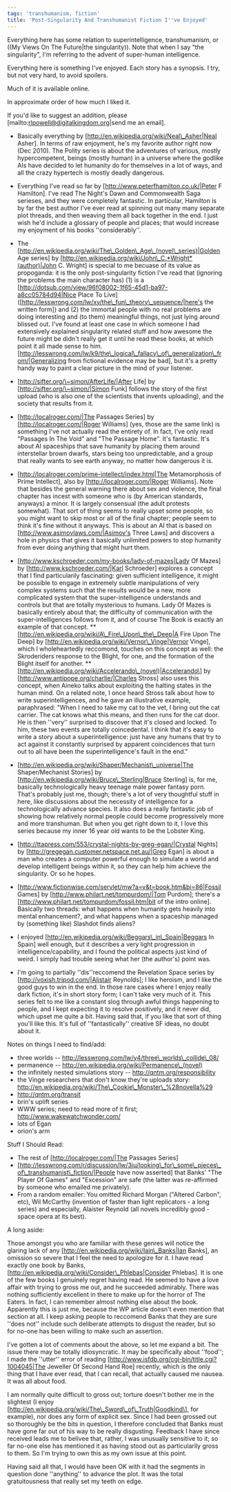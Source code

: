 ```yaml
---
tags: 'transhumanism, fiction'
title: 'Post-Singularity And Transhumanist Fiction I''ve Enjoyed'
---
```


Everything here has some relation to superintelligence, transhumanism,
or ((My Views On The Future|the singularity)). Note that when I say "the
singularity", I'm referring to the advent of super-human intelligence.

Everything here is something I've enjoyed. Each story has a synopsis. I
try, but not very hard, to avoid spoilers.

Much of it is available online.

In approximate order of how much I liked it.

If you'd like to suggest an addition, please
\[mailto:rlpowell@digitalkingdom.org|send me an email\].

-   Basically everything by
    \[http://en.wikipedia.org/wiki/Neal\_Asher|Neal Asher\]. In terms of
    raw enjoyment, he's my favorite author right now (Dec 2010). The
    Polity series is about the adventures of various, mostly
    hypercompetent, beings (mostly human) in a universe where the
    godlike AIs have decided to let humanity do for themselves in a lot
    of ways, and all the crazy hypertech is mostly deadly dangerous.
-   Everything I've read so far by
    \[http://www.peterfhamilton.co.uk/|Peter F Hamilton\]. I've read The
    Night's Dawn and Commonwealth Saga serieses, and they were
    completely fantastic. In particular, Hamilton is by far the best
    author I've ever read at spinning out many many separate plot
    threads, and then weaving them all back together in the end. I just
    wish he'd include a glossary of people and places; that would
    increase my enjoyment of his books ''considerably''.
-   The
    \[http://en.wikipedia.org/wiki/The\_Golden\_Age\_(novel\_series)|Golden
    Age series\] by
    \[http://en.wikipedia.org/wiki/John\_C.*Wright*(author)|John C.
    Wright\] is special to me becuase of its value as propoganda: it is
    the only post-singularity fiction I've read that (ignoring the
    problems the main character has) (1) is a
    \[http://dotsub.com/view/96f08002-1f65-45d1-ba97-a8cc05784d94|Nice
    Place To Live\]
    (\[http://lesswrong.com/lw/xy/the\_fun\_theory\_sequence/|here's the
    written form\]) and (2) the immortal people with no real problems
    are doing interesting and (to them) meaningful things, not just
    lying around blissed out. I've found at least one case in which
    someone I had extensively explained singularity related stuff and
    how awesome the future might be didn't really get it until he read
    these books, at which point it all made sense to him.
    \[http://lesswrong.com/lw/k9/the\_logical\_fallacy\_of\_generalization\_from/|Generalizing
    from fictional evidence may be bad\], but it's a pretty handy way to
    paint a clear picture in the mind of your listener.
-   \[http://sifter.org/\~simon/AfterLife/|After Life\] by
    \[http://sifter.org/\~simon/|Simon Funk\] follows the story of the
    first upload (who is also one of the scientists that invents
    uploading), and the society that results from it.
-   \[http://localroger.com/|The Passages Series\] by
    \[http://localroger.com/|Roger Williams\] (yes, those are the
    same link) is something I've not actually read the entirety of. In
    fact, I've only read "Passages In The Void" and "The Passage Home".
    It's fantastic. It's about AI spaceships that save humanity by
    placing them around interstellar brown dwarfs, stars being too
    unpredictable, and a group that really wants to see earth anyway, no
    matter how dangerous it is.
-   \[http://localroger.com/prime-intellect/index.html|The Metamorphosis
    of Prime Intellect\], also by
    \[http://localroger.com/|Roger Williams\]. Note that besides the
    general warning there about sex and violence, the final chapter has
    incest with someone who is (by American standards, anyways) a minor.
    It is largely consensual (the adult protests somewhat). That sort of
    thing seems to really upset some people, so you might want to skip
    most or all of the final chapter; people seem to think it's fine
    without it anyways. This is about an AI that is based on
    \[http://www.asimovlaws.com/|Asimov's Three Laws\] and discovers a
    hole in physics that gives it basically unlimited powers to stop
    humanity from ever doing anything that might hurt them.
-   \[http://www.kschroeder.com/my-books/lady-of-mazes|Lady Of Mazes\]
    by \[http://www.kschroeder.com/|Karl Schroeder\] explores a concept
    that I find particularily fascinating: given sufficient
    intelligence, it might be possible to engage in extremely subtle
    manipulations of very complex systems such that the results would be
    a new, more complicated system that the super-intelligence
    understands and controls but that are totally mysterious to humans.
    Lady Of Mazes is basically entirely about that; the difficulty of
    communication with the super-intelligences follows from it, and of
    course The Book is exactly an example of that concept. \*\*
    \[http://en.wikipedia.org/wiki/A\_Fire\_Upon\_the\_Deep|A Fire Upon
    The Deep\] by \[http://en.wikipedia.org/wiki/Vernor\_Vinge|Vernor
    Vinge\], which I wholeheartedly reccomond, touches on this concept
    as well: the Skroderiders response to the Blight, for one, and the
    formation of the Blight itself for another. \*\*
    \[http://en.wikipedia.org/wiki/Accelerando\_(novel)|Accelerando\] by
    \[http://www.antipope.org/charlie/|Charles Stross\] also uses this
    concept, when Aineko talks about exploiting the halting states in
    the human mind. On a related note, I once heard Stross talk about
    how to write superintelligences, and he gave an illustrative
    example, paraphrased: "When I need to take my cat to the vet, I
    bring out the cat carrier. The cat knows what this means, and then
    runs for the cat door. He is then ''very'' surprised to discover
    that it's closed and locked. To him, these two events are
    totally coincedental. I think that it's easy to write a story about
    a superintelligence: just have any humans that try to act against it
    constantly surprised by apparent coincidences that turn out to all
    have been the superintelligence's fault in the end."
-   \[http://en.wikipedia.org/wiki/Shaper/Mechanist\_universe|The
    Shaper/Mechanist Stories\] by
    \[http://en.wikipedia.org/wiki/Bruce\_Sterling|Bruce Sterling\] is,
    for me, basically technologically heavy teenage male power
    fantasy porn. That's probably just me, though; there's a lot of very
    thoughtful stuff in here, like discussions about the necessity of
    intelligence for a technologically advance species. It also does a
    really fantastic job of showing how relatively normal people could
    become progressively more and more transhuman. But when you get
    right down to it, I love this series because my inner 16 year old
    wants to be the Lobster King.
-   \[http://ttapress.com/553/crystal-nights-by-greg-egan/|Crystal
    Nights\] by \[http://gregegan.customer.netspace.net.au/|Greg Egan\]
    is about a man who creates a computer powerful enough to simulate a
    world and develop intelligent beings within it, so they can help him
    achieve the singularity. Or so he hopes.
-   \[http://www.fictionwise.com/servlet/mw?a=v&t=book.htm&bi=86|Fossil
    Games\] by \[http://www.philart.net/tompurdom/|Tom Purdom\]; there's
    a \[http://www.philart.net/tompurdom/fossil.htm|bit of the
    intro online\]. Basically two threads: what happens when humanity
    gets heavily into mental enhancement?, and what happens when a
    spaceship managed by (something like) Slashdot finds aliens?

-   I enjoyed \[http://en.wikipedia.org/wiki/Beggars\_in\_Spain|Beggars
    In Spain\] well enough, but it describes a very light progression in
    intelligence/capability, and I found the political aspects just kind
    of weird. I simply had trouble seeing what her (the author's)
    point was.
-   I'm going to partially ''dis''reccomend the Revelation Space series
    by \[http://voxish.tripod.com/|Alistair Reynolds\]; I like heroism,
    and I like the good guys to win in the end. In those rare cases
    where I enjoy really dark fiction, it's in short story form; I can't
    take very much of it. This series felt to me like a constant slog
    through awful things happening to people, and I kept expecting it to
    resolve positively, and it never did, which upset me quite a bit.
    Having said that, if you like that sort of thing you'll like this.
    It's full of ''fantastically'' creative SF ideas, no doubt about it.

Notes on things I need to find/add:

-   three worlds --
    http://lesswrong.com/lw/y4/three\_worlds\_collide\_08/
-   permanence -- http://en.wikipedia.org/wiki/Permanence\_(novel)
-   the infinitely nested simulations story --
    http://qntm.org/responsibility
-   the Vinge researchers that don't know they're uploads story:
    http://en.wikipedia.org/wiki/The\_Cookie\_Monster\_%28novella%29
-   http://qntm.org/transit
-   brin's uplift series
-   WWW series; need to read more of it first;
    http://www.wakewatchwonder.com/
-   lots of Egan
-   orion's arm

Stuff I Should Read:

-   The rest of \[http://localroger.com/|The Passages Series\]
-   \[http://lesswrong.com/r/discussion/lw/3ju/looking\_for\_some\_pieces\_of\_transhumanist\_fiction/|People
    have now asserted\] that Banks' "The Player Of Games" and
    "Excession" are safe (the latter was re-affirmed by someone who
    emailed me privately).
-   From a random emailer: You omitted Richard Morgan ("Altered Carbon",
    etc), Wil McCarthy (invention of faster than light replicators - a
    long series) and especially, Alaister Reynold (all novels incredibly
    good - space opera at its best).

A long aside:

Those amongst you who are familiar with these genres will notice the
glaring lack of any \[http://en.wikipedia.org/wiki/Iain\_Banks|Ian
Banks\], an omission so severe that I feel the need to apologize for it.
I have read exactly one book by Banks,
\[http://en.wikipedia.org/wiki/Consider\_Phlebas|Consider Phlebas\]. It
is one of the few books I genuinely regret having read. He seemed to
have a love affair with trying to gross me out, and he succeeded
admirably. There was nothing sufficiently excellent in there to make up
for the horror of The Eaters. In fact, I can remember almost nothing
else about the book. Apparently this is just me, because the WP article
doesn't even mention that section at all. I keep asking people to
reccomend Banks that they are sure ''does not'' include such deliberate
attempts to disgust the reader, but so for no-one has been willing to
make such an assertion.

I've gotten a lot of comments about the above, so let me expand a bit.
The issue there may be totally idiosyncratic. It may be specifically
about ''food''; I made the ''utter'' error of reading
\[http://www.isfdb.org/cgi-bin/title.cgi?1004045|The Jeweller Of Second
Hand Roe\] recently, which is the only thing that I have ever read, that
I can recall, that actually caused me nausea. It was all about food.

I am normally quite difficult to gross out; torture doesn't bother me in
the slightest (I enjoy
\[http://en.wikipedia.org/wiki/The\_Sword\_of\_Truth|Goodkind\], for
example), nor does any form of explicit sex. Since I had been grossed
out so thoroughly be the bits in question, I therefore concluded that
Banks must have gone far out of his way to be really disgusting.
Feedback I have since received leads me to belivee that, rather, I was
unusually sensitive to it; so far no-one else has mentioned it as having
stood out as particularily gross to them. So I'm trying to own this as
my own issue at this point.

Having said all that, I would have been OK with it had the segments in
question done ''anything'' to advance the plot. It was the total
gratuitousness that really set my teeth on edge.
